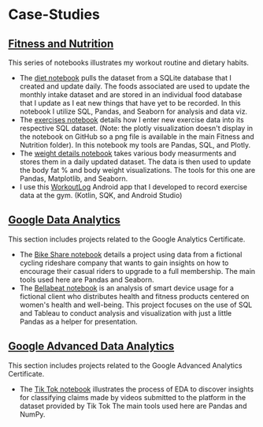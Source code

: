 # Case-Studies

<h2> <a href="https://github.com/Artuk009/Case-Studies/tree/a626b2a9328a92e7373cdd6262fa8739ddb31558/MyFitnessAndNutrition">Fitness and Nutrition</a> </h2>
<p>
This series of notebooks illustrates my workout routine and dietary habits.
  <ul>
    <li>The <a href="https://github.com/Artuk009/Case-Studies/blob/a626b2a9328a92e7373cdd6262fa8739ddb31558/MyFitnessAndNutrition/diet.ipynb">diet notebook</a> pulls the dataset from a SQLite database that I created and update daily. The foods associated are used to update the monthly intake dataset and are stored in an individual food database that I update as I eat new things that have yet to be recorded. In this notebook I utilize SQL, Pandas, and Seaborn for analysis and data viz. </li>
    <li>The <a href="https://github.com/Artuk009/Case-Studies/blob/a626b2a9328a92e7373cdd6262fa8739ddb31558/MyFitnessAndNutrition/exercises.ipynb">exercises notebook</a> details how I enter new exercise data into its respective SQL dataset. (Note: the plotly visualization doesn't display in the notebook on GitHub so a png file is available in the main Fitness and Nutrition folder). In this notebook my tools are Pandas, SQL, and Plotly. </li>
    <li>The <a href="https://github.com/Artuk009/Case-Studies/blob/a626b2a9328a92e7373cdd6262fa8739ddb31558/MyFitnessAndNutrition/weight_details.ipynb">weight details notebook</a> takes various body measurments and stores them in a daily updated dataset. The data is then used to update the body fat % and body weight visualizations. The tools for this one are Pandas, Matplotlib, and Seaborn.</li>
    <li>I use this <a href="https://github.com/Artuk009/WorkoutLog">WorkoutLog</a> Android app that I developed to record exercise data at the gym. (Kotlin, SQK, and Android Studio) </li>
  </ul>
</p>

<h2> <a href="https://github.com/Artuk009/Case-Studies/tree/d4cdb00a3ec4329d211beab13deef323626ae16f/GoogleDataAnalytics">Google Data Analytics</a> </h2>
<p>
  This section includes projects related to the Google Analytics Certificate.
  <ul>
    <li>The <a href="https://github.com/Artuk009/Case-Studies/blob/d4cdb00a3ec4329d211beab13deef323626ae16f/GoogleDataAnalytics/BikeShare/case_study.ipynb">Bike Share notebook</a> details a project using data from a fictional cycling rideshare company that wants to gain insights on how to encourage their casual riders to upgrade to a full membership. The main tools used here are Pandas and Seaborn. </li>
    <li> The <a href="https://github.com/Artuk009/Case-Studies/blob/d4cdb00a3ec4329d211beab13deef323626ae16f/GoogleDataAnalytics/Bellabeat/case_study.ipynb">Bellabeat notebook</a> is an analysis of smart device usage for a fictional client who distributes health and fitness products centered on women's health and well-being. This project focuses on the use of SQL and Tableau to conduct analysis and visualization with just a little Pandas as a helper for presentation. </li>
  </ul>
</p>

<h2> <a href="https://github.com/Artuk009/Case-Studies/tree/d4cdb00a3ec4329d211beab13deef323626ae16f/GoogleAdvancedDataAnalytics">Google Advanced Data Analytics</a> </h2>
<p>
  This section includes projects related to the Google Advanced Analytics Certificate.
  <ul>
    <li>The <a href="https://github.com/Artuk009/Case-Studies/blob/d4cdb00a3ec4329d211beab13deef323626ae16f/GoogleAdvancedDataAnalytics/TikTok/case_study.ipynb">Tik Tok notebook</a> illustrates the process of EDA to discover insights for classifying claims made by videos submitted to the platform in the dataset provided by Tik Tok The main tools used here are Pandas and NumPy. </li>
  </ul>
</p>
